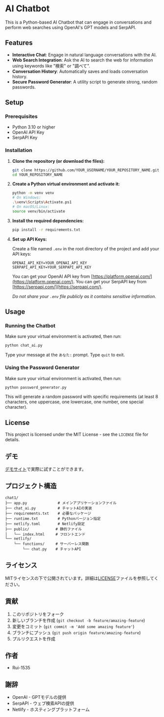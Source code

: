 # AI Chatbot

This is a Python-based AI Chatbot that can engage in conversations and perform web searches using OpenAI's GPT models and SerpAPI.

## Features

- **Interactive Chat**: Engage in natural language conversations with the AI.
- **Web Search Integration**: Ask the AI to search the web for information using keywords like "検索" or "調べて".
- **Conversation History**: Automatically saves and loads conversation history.
- **Secure Password Generator**: A utility script to generate strong, random passwords.

## Setup

### Prerequisites

- Python 3.10 or higher
- OpenAI API Key
- SerpAPI Key

### Installation

1.  **Clone the repository (or download the files):**

    ```bash
    git clone https://github.com/YOUR_USERNAME/YOUR_REPOSITORY_NAME.git
    cd YOUR_REPOSITORY_NAME
    ```

2.  **Create a Python virtual environment and activate it:**

    ```bash
    python -m venv venv
    # On Windows:
    .\venv\Scripts\Activate.ps1
    # On macOS/Linux:
    source venv/bin/activate
    ```

3.  **Install the required dependencies:**

    ```bash
    pip install -r requirements.txt
    ```

4.  **Set up API Keys:**

    Create a file named `.env` in the root directory of the project and add your API keys:

    ```
    OPENAI_API_KEY=YOUR_OPENAI_API_KEY
    SERPAPI_API_KEY=YOUR_SERPAPI_API_KEY
    ```

    You can get your OpenAI API key from [https://platform.openai.com/](https://platform.openai.com/).
    You can get your SerpAPI key from [https://serpapi.com/](https://serpapi.com/).

    *Do not share your `.env` file publicly as it contains sensitive information.*

## Usage

### Running the Chatbot

Make sure your virtual environment is activated, then run:

```bash
python chat_ai.py
```

Type your message at the `あなた:` prompt. Type `quit` to exit.

### Using the Password Generator

Make sure your virtual environment is activated, then run:

```bash
python password_generator.py
```

This will generate a random password with specific requirements (at least 8 characters, one uppercase, one lowercase, one number, one special character).

## License

This project is licensed under the MIT License - see the `LICENSE` file for details.

## デモ

[デモサイト](https://your-netlify-url.netlify.app)で実際に試すことができます。

## プロジェクト構造

```
chat1/
├── app.py              # メインアプリケーションファイル
├── chat_ai.py          # チャットAIの実装
├── requirements.txt    # 必要なパッケージ
├── runtime.txt         # Pythonバージョン指定
├── netlify.toml        # Netlify設定
├── public/            # 静的ファイル
│   └── index.html     # フロントエンド
└── netlify/
    └── functions/     # サーバーレス関数
        └── chat.py    # チャットAPI
```

## ライセンス

MITライセンスの下で公開されています。詳細は[LICENSE](LICENSE)ファイルを参照してください。

## 貢献

1. このリポジトリをフォーク
2. 新しいブランチを作成 (`git checkout -b feature/amazing-feature`)
3. 変更をコミット (`git commit -m 'Add some amazing feature'`)
4. ブランチにプッシュ (`git push origin feature/amazing-feature`)
5. プルリクエストを作成

## 作者

- Rui-1535

## 謝辞

- OpenAI - GPTモデルの提供
- SerpAPI - ウェブ検索APIの提供
- Netlify - ホスティングプラットフォーム 